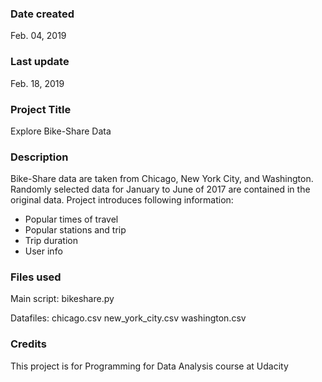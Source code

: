 ### Date created
Feb. 04, 2019

### Last update
Feb. 18, 2019

### Project Title
Explore Bike-Share Data

### Description
Bike-Share data are taken from Chicago, New York City, and Washington.
Randomly selected data for January to June of 2017 are contained in the original data.
Project introduces following information:
- Popular times of travel
- Popular stations and trip
- Trip duration
- User info

### Files used
Main script:
bikeshare.py

Datafiles:
chicago.csv
new_york_city.csv
washington.csv

### Credits
This project is for Programming for Data Analysis course at Udacity
